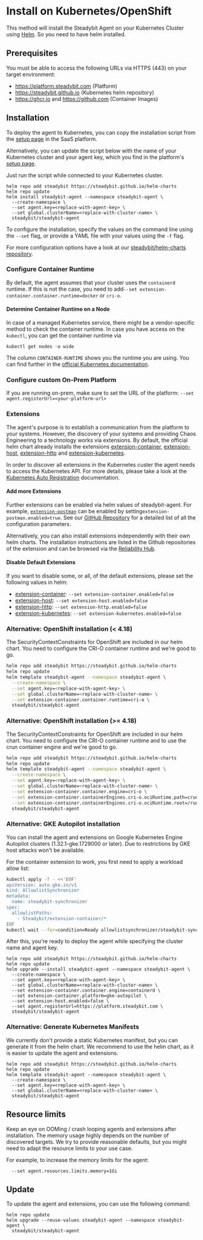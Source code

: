 # Install on Kubernetes/OpenShift

This method will install the Steadybit Agent on your Kubernetes Cluster using [Helm](https://helm.sh). So you need to have helm installed.

## Prerequisites

You must be able to access the following URLs via HTTPS (443) on your target environment:

* https://platform.steadybit.com (Platform)
* https://steadybit.github.io (Kubernetes helm repository)
* https://ghcr.io and https://github.com (Container Images)

## Installation

To deploy the agent to Kubernetes, you can copy the installation script from the [setup page](https://platform.steadybit.com/settings/agents/setup) in the SaaS platform.

Alternatively, you can update the script below with the name of your Kubernetes cluster and your agent key, which you find in the platform's [setup page](https://platform.steadybit.com/settings/agents/setup).

Just run the script while connected to your Kubernetes cluster.

```shell
helm repo add steadybit https://steadybit.github.io/helm-charts
helm repo update
helm install steadybit-agent --namespace steadybit-agent \
  --create-namespace \
  --set agent.key=<replace-with-agent-key> \
  --set global.clusterName=<replace-with-cluster-name> \
  steadybit/steadybit-agent
```

To configure the installation, specify the values on the command line using the `--set` flag, or provide a YAML file with your values using the `-f` flag.

For more configuration options have a look at our [steadybit/helm-charts repository](https://github.com/steadybit/helm-charts/tree/main/charts/steadybit-agent).

### Configure Container Runtime

By default, the agent assumes that your cluster uses the `containerd` runtime. If this is not the case, you need to add`--set extension-container.container.runtime=docker` or `cri-o`.

#### Determine Container Runtime on a Node

In case of a managed Kubernetes service, there might be a vendor-specific method to check the container runtime. In case you have access on the `kubectl`, you can get the container runtime via

```shell
kubectl get nodes -o wide
```

The column `CONTAINER-RUNTIME` shows you the runtime you are using. You can find further in the [official Kubernetes documentation](https://kubernetes.io/docs/tasks/administer-cluster/migrating-from-dockershim/find-out-runtime-you-use/).

### Configure custom On-Prem Platform

If you are running on-prem, make sure to set the URL of the platform: `--set agent.registerUrl=<your-platform-url>`

### Extensions

The agent's purpose is to establish a communication from the platform to your systems. However, the discovery of your systems and providing Chaos Engineering to a technology works via extensions. 
By default, the official helm chart already installs the extensions [extension-container](https://hub.steadybit.com/extension/com.steadybit.extension_container), [extension-host](https://hub.steadybit.com/extension/com.steadybit.extension_host), [extension-http](https://hub.steadybit.com/extension/com.steadybit.extension_http) and [extension-kubernetes](https://hub.steadybit.com/extension/com.steadybit.extension_kubernetes).

In order to discover all extensions in the Kubernetes custer the agent needs to access the Kubernetes API. For more details, please take a look at the [Kubernetes Auto Registration](extension-registration.md#kubernetes-auto-registration) documentation.

#### Add more Extensions

Further extensions can be enabled via helm values of steadybit-agent. For example, [`extension-postman`](https://github.com/steadybit/extension-postman) can be enabled by setting`extension-postman.enabled=true`. See our [GitHub Repository](https://github.com/steadybit/helm-charts/tree/main/charts/steadybit-agent) for a detailed list of all the configuration parameters.

Alternatively, you can also install extensions independently with their own helm charts. The installation instructions are listed in the Github repositories of the extension and can be browsed via the [Reliability Hub](https://hub.steadybit.com/).

#### Disable Default Extensions

If you want to disable some, or all, of the default extensions, please set the following values in helm:

* [extension-container](https://hub.steadybit.com/extension/com.steadybit.extension_container): `--set extension-container.enabled=false`
* [extension-host](https://hub.steadybit.com/extension/com.steadybit.extension_host): `--set extension-host.enabled=false`
* [extension-http](https://hub.steadybit.com/extension/com.steadybit.extension_http): `--set extension-http.enabled=false`
* [extension-kubernetes](https://hub.steadybit.com/extension/com.steadybit.extension_kubernetes): `--set extension-kubernetes.enabled=false`

### Alternative: OpenShift installation (< 4.18)

The SecurityContextConstraints for OpenShift are included in our helm chart. You need to configure the CRI-O container runtime and we're good to go.

```bash
helm repo add steadybit https://steadybit.github.io/helm-charts
helm repo update
helm template steadybit-agent --namespace steadybit-agent \
  --create-namespace \
  --set agent.key=<replace-with-agent-key> \
  --set global.clusterName=<replace-with-cluster-name> \
  --set extension-container.container.runtime=cri-o \
  steadybit/steadybit-agent
```

### Alternative: OpenShift installation (>= 4.18)

The SecurityContextConstraints for OpenShift are included in our helm chart. You need to configure the CRI-O container runtime and to use the crun container engine and we're good to go.

```bash
helm repo add steadybit https://steadybit.github.io/helm-charts
helm repo update
helm template steadybit-agent --namespace steadybit-agent \
  --create-namespace \
  --set agent.key=<replace-with-agent-key> \
  --set global.clusterName=<replace-with-cluster-name> \
  --set extension-container.container.engine=cri-o \
  --set extension-container.containerEngines.cri-o.ociRuntime.path=crun \
  --set extension-container.containerEngines.cri-o.ociRuntime.root=/run/crun \
  steadybit/steadybit-agent
```


### Alternative: GKE Autopilot installation

You can install the agent and extensions on Google Kubernetes Engine Autopilot clusters  (1.32.1-gke.1729000 or later). Due to restrictions by GKE host attacks won't be available.

For the container extension to work, you first need to apply a workload allow list:

```bash
kubectl apply -f - <<'EOF'
apiVersion: auto.gke.io/v1
kind: AllowlistSynchronizer
metadata:
  name: steadybit-synchronizer
spec:
  allowlistPaths:
    - Steadybit/extension-container/*
EOF
kubectl wait --for=condition=Ready allowlistsynchronizer/steadybit-synchronizer --timeout=60s
```

After this, you're ready to deploy the agent while specifying the cluster name and agent key.

```
helm repo add steadybit https://steadybit.github.io/helm-charts
helm repo update
helm upgrade --install steadybit-agent --namespace steadybit-agent \
  --create-namespace \
  --set agent.key=<replace-with-agent-key> \
  --set global.clusterName=<replace-with-cluster-name> \
  --set extension-container.container.engine=containerd \
  --set extension-container.platform=gke-autopilot \
  --set extension-host.enabled=false \
  --set agent.registerUrl=https://platform.steadybit.com \
  steadybit/steadybit-agent
```


### Alternative: Generate Kubernetes Manifests

We currently don't provide a static Kubernetes manifest, but you can generate it from the helm chart. We recommend to use the helm chart, as it is easier to update the agent and extensions.

```shell
helm repo add steadybit https://steadybit.github.io/helm-charts
helm repo update
helm template steadybit-agent --namespace steadybit-agent \
  --create-namespace \
  --set agent.key=<replace-with-agent-key> \
  --set global.clusterName=<replace-with-cluster-name> \
  steadybit/steadybit-agent
```


## Resource limits

Keep an eye on OOMing / crash looping agents and extensions after installation. The memory usage highly depends on the number of discovered targets. We try to provide reasonable defaults, but you might need to adapt the resource limits to your use case.

For example, to increase the memory limits for the agent:

```shell
  --set agent.resources.limits.memory=1Gi
```

## Update

To update the agent and extensions, you can use the following command:

```shell
helm repo update
helm upgrade --reuse-values steadybit-agent --namespace steadybit-agent \
  steadybit/steadybit-agent
```
